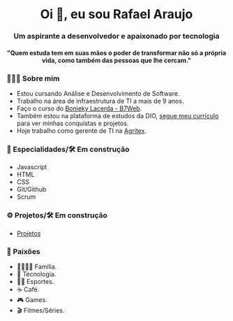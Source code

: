 <h1 align="center">Oi 👋, eu sou Rafael Araujo</h1>

<h3 align="center">Um aspirante a desenvolvedor e apaixonado por tecnologia</h3>

<h4 align="center">"Quem estuda tem em suas mãos o poder de transformar não só a própria vida, como também das pessoas que lhe cercam."</h4>


<h3> 🧑🏻‍💻 Sobre mim </h3>

- Estou cursando Análise e Desenvolvimento de Software.
- Trabalho na área de infraestrutura de TI a mais de 9 anos.
- Faço o curso do [Bonieky Lacerda - B7Web](https://b7web.com.br/fullstack/).
- Também estou na plataforma de estudos da DIO, [segue meu currículo](https://web.dio.me/users/rafaelaraujo1707?tab=achievements) para ver minhas conquistas e projetos.
- Hoje trabalho como gerente de TI na [Agritex](https://agritex.com.br/).


<h3> 🚀 Especialidades/🛠️ Em construção</h3>

- Javascript
- HTML
- CSS
- Git/Github
- Scrum

<H3> ⚙️ Projetos/🛠️ Em construção</H3>

- [Projetos](https://github.com/rafaelaraujoo/Projetos)

<h3>🤩 Paixões</h3>

- 👨‍👩‍👧‍👦 Família.
- 🤖 Tecnologia.
- 🏃🏻  Esportes.
- ☕ Café.
- 🎮 Games.
- 🎬 Filmes/Séries.
